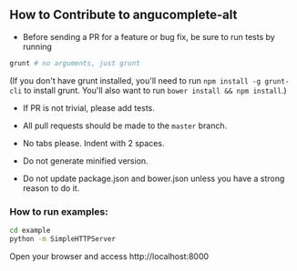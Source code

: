 ﻿## How to Contribute to angucomplete-alt

* Before sending a PR for a feature or bug fix, be sure to run tests by running

```bash
grunt # no arguments, just grunt
```

(If you don't have grunt installed, you'll need to run ``npm install -g grunt-cli`` to install grunt.
You'll also want to run ``bower install && npm install``.)

* If PR is not trivial, please add tests.

* All pull requests should be made to the `master` branch.

* No tabs please. Indent with 2 spaces.

* Do not generate minified version.

* Do not update package.json and bower.json unless you have a strong reason to do it.

### How to run examples:

```bash
cd example
python -m SimpleHTTPServer
```

Open your browser and access http://localhost:8000

